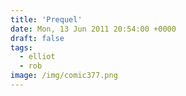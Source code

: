 ```yaml
---
title: 'Prequel'
date: Mon, 13 Jun 2011 20:54:00 +0000
draft: false
tags:
  - elliot
  - rob
image: /img/comic377.png
---
```


